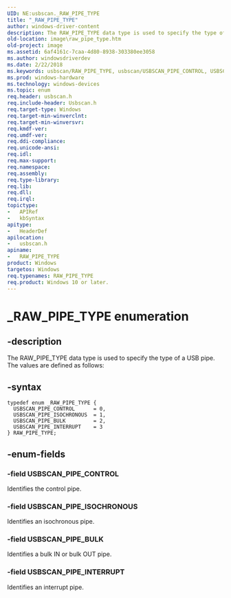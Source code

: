 ```yaml
---
UID: NE:usbscan._RAW_PIPE_TYPE
title: "_RAW_PIPE_TYPE"
author: windows-driver-content
description: The RAW_PIPE_TYPE data type is used to specify the type of a USB pipe.
old-location: image\raw_pipe_type.htm
old-project: image
ms.assetid: 6af4161c-7caa-4d80-8938-303380ee3058
ms.author: windowsdriverdev
ms.date: 2/22/2018
ms.keywords: usbscan/RAW_PIPE_TYPE, usbscan/USBSCAN_PIPE_CONTROL, USBSCAN_PIPE_ISOCHRONOUS, usbscan/USBSCAN_PIPE_INTERRUPT, RAW_PIPE_TYPE, USBSCAN_PIPE_BULK, usbscan/USBSCAN_PIPE_ISOCHRONOUS, USBSCAN_PIPE_INTERRUPT, stifnc_6f079c69-737d-4653-9e83-202418853f75.xml, usbscan/USBSCAN_PIPE_BULK, RAW_PIPE_TYPE enumeration [Imaging Devices], _RAW_PIPE_TYPE, image.raw_pipe_type, USBSCAN_PIPE_CONTROL
ms.prod: windows-hardware
ms.technology: windows-devices
ms.topic: enum
req.header: usbscan.h
req.include-header: Usbscan.h
req.target-type: Windows
req.target-min-winverclnt: 
req.target-min-winversvr: 
req.kmdf-ver: 
req.umdf-ver: 
req.ddi-compliance: 
req.unicode-ansi: 
req.idl: 
req.max-support: 
req.namespace: 
req.assembly: 
req.type-library: 
req.lib: 
req.dll: 
req.irql: 
topictype:
-	APIRef
-	kbSyntax
apitype:
-	HeaderDef
apilocation:
-	usbscan.h
apiname:
-	RAW_PIPE_TYPE
product: Windows
targetos: Windows
req.typenames: RAW_PIPE_TYPE
req.product: Windows 10 or later.
---
```


# _RAW_PIPE_TYPE enumeration


## -description


The RAW_PIPE_TYPE data type is used to specify the type of a USB pipe. The values are defined as follows:


## -syntax


````
typedef enum _RAW_PIPE_TYPE { 
  USBSCAN_PIPE_CONTROL      = 0,
  USBSCAN_PIPE_ISOCHRONOUS  = 1,
  USBSCAN_PIPE_BULK         = 2,
  USBSCAN_PIPE_INTERRUPT    = 3
} RAW_PIPE_TYPE;
````


## -enum-fields




### -field USBSCAN_PIPE_CONTROL

Identifies the control pipe.


### -field USBSCAN_PIPE_ISOCHRONOUS

Identifies an isochronous pipe.


### -field USBSCAN_PIPE_BULK

Identifies a bulk IN or bulk OUT pipe.


### -field USBSCAN_PIPE_INTERRUPT

Identifies an interrupt pipe.

